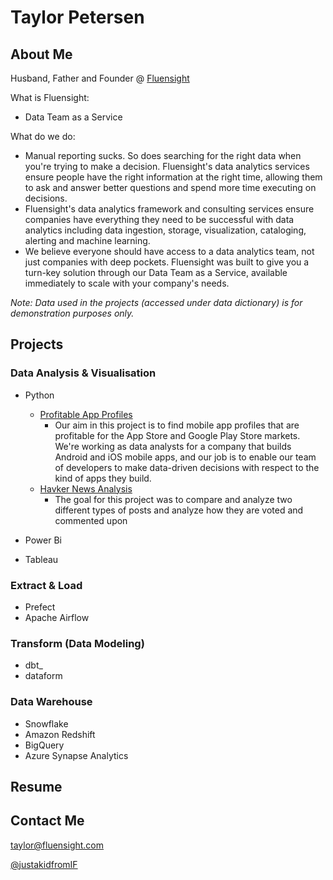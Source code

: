 # Taylor Petersen
## About Me
Husband, Father and Founder @ [Fluensight](www.fluensight.com)

What is Fluensight:
- Data Team as a Service

What do we do:
- Manual reporting sucks. So does searching for the right data when you're trying to make a decision. Fluensight's data analytics services ensure people have the right information at the right time, allowing them to ask and answer better questions and spend more time executing on decisions. 
- Fluensight's data analytics framework and consulting services ensure companies have everything they need to be successful with data analytics including data ingestion, storage, visualization, cataloging, alerting and machine learning.
- We believe everyone should have access to a data analytics team, not just companies with deep pockets. Fluensight was built to give you a turn-key solution through our Data Team as a Service, available immediately to scale with your company's needs.

*Note: Data used in the projects (accessed under data dictionary) is for demonstration purposes only.*

## Projects

### Data Analysis & Visualisation
- Python
    - [Profitable App Profiles](https://github.com/tpedar/Data-Analysis-Visualisation/blob/master/Profitable%20App%20Profiles/Profitable%20App%20Profiles%20Analysis.ipynb)
        - Our aim in this project is to find mobile app profiles that are profitable for the App Store and Google Play Store markets. We're working as data analysts for a company that builds Android and iOS mobile apps, and our job is to enable our team of developers to make data-driven decisions with respect to the kind of apps they build.
    - [Havker News Analysis](https://github.com/tpedar/Data-Analysis-Visualisation/blob/master/Hacker%20News/Hacker%20News%20Analysis.ipynb)
        - The goal for this project was to compare and analyze two different types of posts and analyze how they are voted and commented upon

- Power Bi
- Tableau

### Extract & Load
- Prefect
- Apache Airflow

### Transform (Data Modeling)
- dbt_
- dataform

### Data Warehouse
- Snowflake
- Amazon Redshift
- BigQuery
- Azure Synapse Analytics

## Resume

## Contact Me
taylor@fluensight.com

[@justakidfromIF](https://twitter.com/justakidfromIF)

